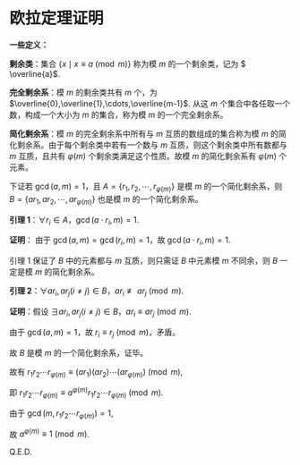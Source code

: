 <head>
    <script src="https://cdn.mathjax.org/mathjax/latest/MathJax.js?config=TeX-AMS-MML_HTMLorMML" type="text/javascript"></script>
    <script type="text/x-mathjax-config">
        MathJax.Hub.Config({
            tex2jax: {
            skipTags: ['script', 'noscript', 'style', 'textarea', 'pre'],
            inlineMath: [['$','$']]
            }
        });
    </script>
</head>

# 欧拉定理证明

**一些定义：**

**剩余类**：集合 $\{x\mid x\equiv a\pmod m\}$ 称为模 $m$ 的一个剩余类，记为 $ \overline{a}$.	

**完全剩余系**：模 $m$ 的剩余类共有 $m$ 个，为 $\overline{0},\overline{1},\cdots,\overline{m-1}$. 从这 $m$ 个集合中各任取一个数，构成一个大小为 $m$ 的集合，称为模 $m$ 的一个完全剩余系。

**简化剩余系**：模 $m$ 的完全剩余系中所有与 $m$ 互质的数组成的集合称为模 $m$ 的简化剩余系。由于每个剩余类中若有一个数与 $m$ 互质，则这个剩余类中所有数都与 $m$ 互质，且共有 $\varphi(m)$ 个剩余类满足这个性质。故模 $m$ 的简化剩余系有 $\varphi(m)$ 个元素。

下证若 $\gcd(a,m)=1$，且 $A=\{r_1,r_2,\cdots,r_{\varphi(m)}\}$ 是模 $m$ 的一个简化剩余系，则 $B=\{ar_1,ar_2,\cdots,ar_{\varphi(m)}\}$ 也是模 $m$ 的一个简化剩余系。

**引理 1**：$\forall r_i\in A$，$\gcd(a\cdot r_i,m)=1$.

**证明**： 由于 $\gcd(a,m)=\gcd(r_i,m)=1$，故 $\gcd(a\cdot r_i,m)=1$.

引理 1 保证了 $B$ 中的元素都与 $m$ 互质，则只需证 $B$ 中元素模 $m$ 不同余，则 $B$ 一定是模 $m$ 的简化剩余系。

**引理 2**：$\forall ar_i,ar_j(i\ne j)\in B$，$ar_i\not\equiv ar_j\pmod m$.

**证明**：假设 $\exists ar_i,ar_j(i\ne j)\in B$，$ar_i\equiv ar_j\pmod m$.

由于 $\gcd(a,m)=1$，故 $r_i\equiv r_j\pmod m$，矛盾。

故 $B$ 是模 $m$ 的一个简化剩余系，证毕。

故有 $r_1r_2\cdots r_{\varphi(m)}\equiv(ar_1)(ar_2)\cdots(ar_{\varphi(m)})\pmod m$,

即 $r_1r_2\cdots r_{\varphi(m)}\equiv a^{\varphi(m)}r_1r_2\cdots r_{\varphi(m)}\pmod m$.

由于 $\gcd(m,r_1r_2\cdots r_{\varphi(m)})=1$,

故 $a^{\varphi(m)}\equiv 1\pmod m$.

Q.E.D.
